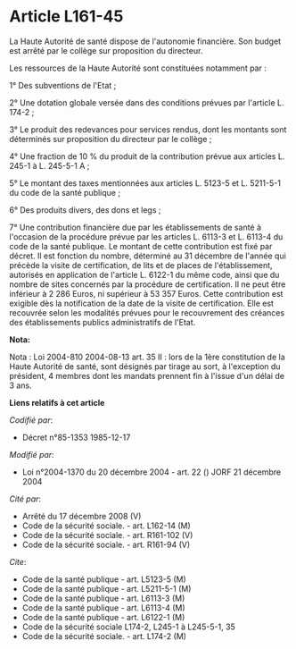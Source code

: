 # Article L161-45

La Haute Autorité de santé dispose de l'autonomie financière. Son budget est arrêté par le collège sur proposition du
directeur.

Les ressources de la Haute Autorité sont constituées notamment par :

1° Des subventions de l'Etat ;

2° Une dotation globale versée dans des conditions prévues par l'article L. 174-2 ;

3° Le produit des redevances pour services rendus, dont les montants sont déterminés sur proposition du directeur par le
collège ;

4° Une fraction de 10 % du produit de la contribution prévue aux articles L. 245-1 à L. 245-5-1 A ;

5° Le montant des taxes mentionnées aux articles L. 5123-5 et L. 5211-5-1 du code de la santé publique ;

6° Des produits divers, des dons et legs ;

7° Une contribution financière due par les établissements de santé à l'occasion de la procédure prévue par les articles L.
6113-3 et L. 6113-4 du code de la santé publique. Le montant de cette contribution est fixé par décret. Il est fonction du
nombre, déterminé au 31 décembre de l'année qui précède la visite de certification, de lits et de places de l'établissement,
autorisés en application de l'article L. 6122-1 du même code, ainsi que du nombre de sites concernés par la procédure de
certification. Il ne peut être inférieur à 2 286 Euros, ni supérieur à 53 357 Euros. Cette contribution est exigible dès la
notification de la date de la visite de certification. Elle est recouvrée selon les modalités prévues pour le recouvrement
des créances des établissements publics administratifs de l'Etat.

**Nota:**

Nota : Loi 2004-810 2004-08-13 art. 35 II : lors de la 1ère constitution de la Haute Autorité de santé, sont désignés par
tirage au sort, à l'exception du président, 4 membres dont les mandats prennent fin à l'issue d'un délai de 3 ans.

**Liens relatifs à cet article**

_Codifié par_:

  - Décret n°85-1353 1985-12-17

_Modifié par_:

  - Loi n°2004-1370 du 20 décembre 2004 - art. 22 () JORF 21 décembre 2004

_Cité par_:

  - Arrêté du 17 décembre 2008 (V)
  - Code de la sécurité sociale. - art. L162-14 (M)
  - Code de la sécurité sociale. - art. R161-102 (V)
  - Code de la sécurité sociale. - art. R161-94 (V)

_Cite_:

  - Code de la santé publique - art. L5123-5 (M)
  - Code de la santé publique - art. L5211-5-1 (M)
  - Code de la santé publique - art. L6113-3 (M)
  - Code de la santé publique - art. L6113-4 (M)
  - Code de la santé publique - art. L6122-1 (M)
  - Code de la sécurité sociale L174-2, L245-1 à L245-5-1, 35
  - Code de la sécurité sociale. - art. L174-2 (M)
